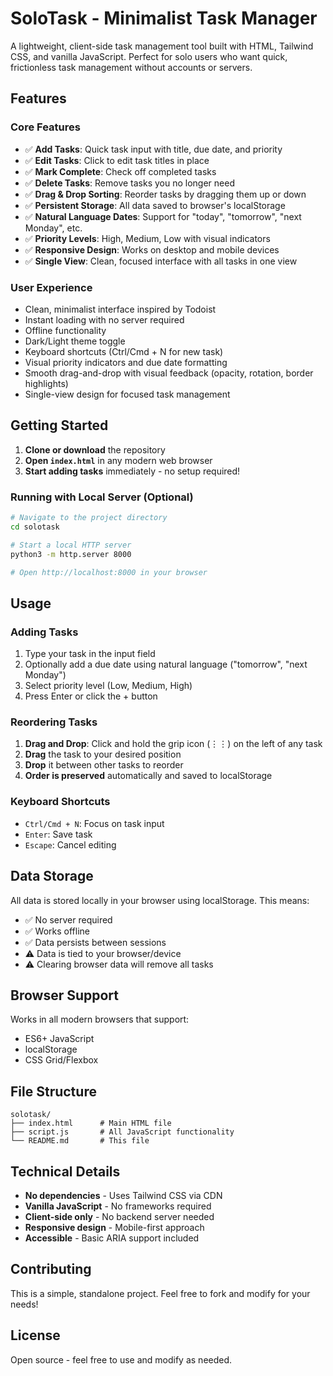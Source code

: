 # SoloTask - Minimalist Task Manager

A lightweight, client-side task management tool built with HTML, Tailwind CSS, and vanilla JavaScript. Perfect for solo users who want quick, frictionless task management without accounts or servers.

## Features

### Core Features
- ✅ **Add Tasks**: Quick task input with title, due date, and priority
- ✅ **Edit Tasks**: Click to edit task titles in place
- ✅ **Mark Complete**: Check off completed tasks
- ✅ **Delete Tasks**: Remove tasks you no longer need
- ✅ **Drag & Drop Sorting**: Reorder tasks by dragging them up or down
- ✅ **Persistent Storage**: All data saved to browser's localStorage
- ✅ **Natural Language Dates**: Support for "today", "tomorrow", "next Monday", etc.
- ✅ **Priority Levels**: High, Medium, Low with visual indicators
- ✅ **Responsive Design**: Works on desktop and mobile devices
- ✅ **Single View**: Clean, focused interface with all tasks in one view

### User Experience
- Clean, minimalist interface inspired by Todoist
- Instant loading with no server required
- Offline functionality
- Dark/Light theme toggle
- Keyboard shortcuts (Ctrl/Cmd + N for new task)
- Visual priority indicators and due date formatting
- Smooth drag-and-drop with visual feedback (opacity, rotation, border highlights)
- Single-view design for focused task management

## Getting Started

1. **Clone or download** the repository
2. **Open `index.html`** in any modern web browser
3. **Start adding tasks** immediately - no setup required!

### Running with Local Server (Optional)
```bash
# Navigate to the project directory
cd solotask

# Start a local HTTP server
python3 -m http.server 8000

# Open http://localhost:8000 in your browser
```

## Usage

### Adding Tasks
1. Type your task in the input field
2. Optionally add a due date using natural language ("tomorrow", "next Monday")
3. Select priority level (Low, Medium, High)
4. Press Enter or click the + button

### Reordering Tasks
1. **Drag and Drop**: Click and hold the grip icon (⋮⋮) on the left of any task
2. **Drag** the task to your desired position
3. **Drop** it between other tasks to reorder
4. **Order is preserved** automatically and saved to localStorage

### Keyboard Shortcuts
- `Ctrl/Cmd + N`: Focus on task input
- `Enter`: Save task
- `Escape`: Cancel editing

## Data Storage

All data is stored locally in your browser using localStorage. This means:
- ✅ No server required
- ✅ Works offline
- ✅ Data persists between sessions
- ⚠️ Data is tied to your browser/device
- ⚠️ Clearing browser data will remove all tasks

## Browser Support

Works in all modern browsers that support:
- ES6+ JavaScript
- localStorage
- CSS Grid/Flexbox

## File Structure

```
solotask/
├── index.html      # Main HTML file
├── script.js       # All JavaScript functionality
└── README.md       # This file
```

## Technical Details

- **No dependencies** - Uses Tailwind CSS via CDN
- **Vanilla JavaScript** - No frameworks required
- **Client-side only** - No backend server needed
- **Responsive design** - Mobile-first approach
- **Accessible** - Basic ARIA support included

## Contributing

This is a simple, standalone project. Feel free to fork and modify for your needs!

## License

Open source - feel free to use and modify as needed. 